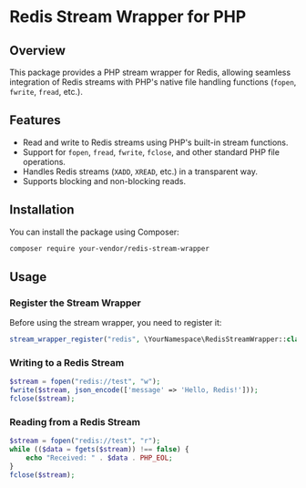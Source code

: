# Redis Stream Wrapper for PHP

## Overview

This package provides a PHP stream wrapper for Redis, allowing seamless integration of Redis streams with PHP's native file handling functions (`fopen`, `fwrite`, `fread`, etc.).

## Features

- Read and write to Redis streams using PHP's built-in stream functions.
- Support for `fopen`, `fread`, `fwrite`, `fclose`, and other standard PHP file operations.
- Handles Redis streams (`XADD`, `XREAD`, etc.) in a transparent way.
- Supports blocking and non-blocking reads.

## Installation

You can install the package using Composer:

```sh
composer require your-vendor/redis-stream-wrapper
```

## Usage

### Register the Stream Wrapper

Before using the stream wrapper, you need to register it:

```php
stream_wrapper_register("redis", \YourNamespace\RedisStreamWrapper::class);
```

### Writing to a Redis Stream

```php
$stream = fopen("redis://test", "w");
fwrite($stream, json_encode(['message' => 'Hello, Redis!']));
fclose($stream);
```

### Reading from a Redis Stream

```php
$stream = fopen("redis://test", "r");
while (($data = fgets($stream)) !== false) {
    echo "Received: " . $data . PHP_EOL;
}
fclose($stream);
```